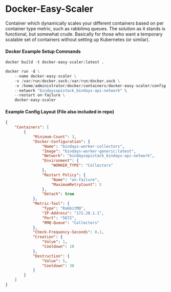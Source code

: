 # Docker-Easy-Scaler

Container which dynamically scales your different containers based on per container type metric, such as rabbitmq queues. The solution as it stands is functional, but somewhat crude. Basically for those who want a temporary scalable set of containers without setting up Kubernetes (or similar).

#### Docker Example Setup Commands
```python
docker build -t docker-easy-scaler:latest .

docker run -d \
    --name docker-easy-scaler \
    -v /var/run/docker.sock:/var/run/docker.sock \
    -v /home/administrator/docker/containers/docker-easy-scaler/config:/config \
    --network "bindaysapistack_bindays-api-network" \
    --restart on-failure \
    docker-easy-scaler
```

#### Example Config Layout (File also included in repo)
```json
{
    "Containers": [
        {
            "Minimum-Count": 3,
            "Docker-Configuration": {
                "Name": "bindays-worker-collectors",
                "Image": "bindays-worker-generic:latest",
                "Network": "bindaysapistack_bindays-api-network",
                "Environment": {
                    "WORKER_TYPE": "Collectors"
                },
                "Restart Policy": {
                    "Name": "on-failure", 
                    "MaximumRetryCount": 5
                },
                "Detach": true
            },
            "Metric-Tool": {
                "Type": "RabbitMQ",
                "IP-Address": "172.28.1.1",
                "Port": "5672",
                "RMQ-Queue": "Collectors"
            },
            "Check-Frequency-Seconds": 0.1,
            "Creation": {
                "Value": 1,
                "Cooldown": 10
            },
            "Destruction": {
                "Value": 5,
                "Cooldown": 30
            }
        }
    ]
}
```
